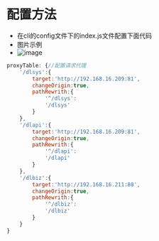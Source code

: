 # 配置方法
-   在cli的config文件下的index.js文件配置下面代码
-   图片示例
-   ![image](http://note.youdao.com/yws/public/resource/26663009c1c4c66035edc525fd814003/xmlnote/9FF7F5B4CC99443A98BE6DFF77180594/6944)

```js
proxyTable: {//配置请求代理
    '/dlsys':{
        target:'http://192.168.16.209:81',
        changeOrigin:true,
        pathRewrith:{
            '^/dlsys':
            '/dlsys'
        }
    },
    '/dlapi':{
        target:'http://192.168.16.209:81',
        changeOrigin:true,
        pathRewrith:{
            '^/dlapi':
            '/dlapi'
        }
    },
    '/dlbiz':{
        target:'http://192.168.16.211:80',
        changeOrigin:true,
        pathRewrith:{
            '^/dlbiz':
            '/dlbiz'
        }
    }
}
```
